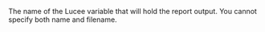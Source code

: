 The name of the Lucee variable that will hold
            the report output. You cannot specify both name and
            filename.